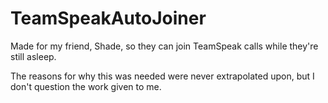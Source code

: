 # TeamSpeakAutoJoiner

Made for my friend, Shade, so they can join TeamSpeak calls while they're still asleep.

The reasons for why this was needed were never extrapolated upon, but I don't question the work given to me.